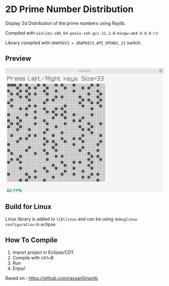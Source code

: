 # 2D Prime Number Distribution 
Display 2d Distribution of the prime numbers using Raylib.

Compiled with `winlibs-x86_64-posix-seh-gcc-11.2.0-mingw-w64-9.0.0-r3`

Library compiled with `GRAPHICS = GRAPHICS_API_OPENGL_21` switch.

## Preview
![](preview.gif)

## Build for Linux
Linux library is added to `lib\linux` and can be using `debuglinux configuration` in eclipse.

## How To Compile
1. Import project in Eclipse/CDT.
2. Compile with ctrl+B
3. Run
4. Enjoy!

Based on : https://github.com/raysan5/raylib
